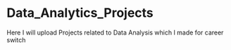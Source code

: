 # Data_Analytics_Projects
Here I will upload Projects related to Data Analysis which I made for career switch
